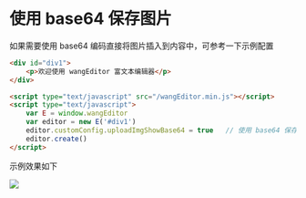 # 使用 base64 保存图片

如果需要使用 base64 编码直接将图片插入到内容中，可参考一下示例配置

```html
<div id="div1">
    <p>欢迎使用 wangEditor 富文本编辑器</p>
</div>

<script type="text/javascript" src="/wangEditor.min.js"></script>
<script type="text/javascript">
    var E = window.wangEditor
    var editor = new E('#div1')
    editor.customConfig.uploadImgShowBase64 = true   // 使用 base64 保存图片
    editor.create()
</script>
```

示例效果如下

![](http://images2015.cnblogs.com/blog/138012/201706/138012-20170601204759258-1412289899.png)


